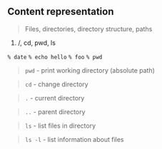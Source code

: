 ## Content representation

> Files, directories, directory structure, paths

1. /, cd, pwd, ls

`% date`
`% echo hello`
`% foo`
`% pwd`

> `pwd` - print working directory (absolute path)

> `cd` - change directory

> `.` - current directory

> `..` - parent directory

> `ls` - list files in directory

> `ls -l` - list information about files




